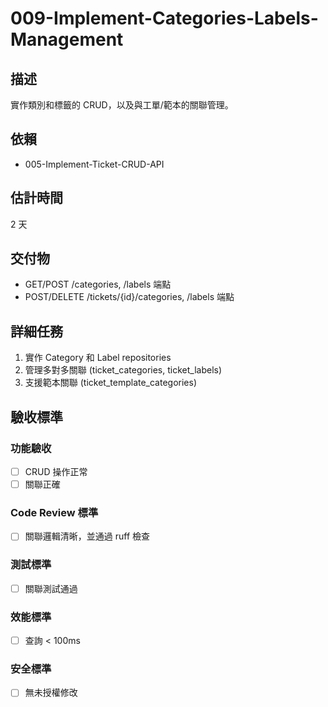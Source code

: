 # 009-Implement-Categories-Labels-Management

## 描述
實作類別和標籤的 CRUD，以及與工單/範本的關聯管理。

## 依賴
- 005-Implement-Ticket-CRUD-API

## 估計時間
2 天

## 交付物
- GET/POST /categories, /labels 端點
- POST/DELETE /tickets/{id}/categories, /labels 端點

## 詳細任務
1. 實作 Category 和 Label repositories
2. 管理多對多關聯 (ticket_categories, ticket_labels)
3. 支援範本關聯 (ticket_template_categories)

## 驗收標準
### 功能驗收
- [ ] CRUD 操作正常
- [ ] 關聯正確

### Code Review 標準
- [ ] 關聯邏輯清晰，並通過 ruff 檢查

### 測試標準
- [ ] 關聯測試通過

### 效能標準
- [ ] 查詢 < 100ms

### 安全標準
- [ ] 無未授權修改
